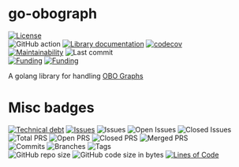 # go-obograph
[![License](https://img.shields.io/badge/License-BSD%202--Clause-blue.svg)](LICENSE)  
![GitHub action](https://github.com/dictyBase/go-obograph/workflows/Continuous%20integration/badge.svg)
[![Library documentation](https://pkg.go.dev/badge/github.com/dictyBase/go-obograph.svg)](https://pkg.go.dev/github.com/dictyBase/go-obograph)
[![codecov](https://codecov.io/gh/dictyBase/go-obograph/branch/develop/graph/badge.svg)](https://codecov.io/gh/dictyBase/arangomanager)   
[![Maintainability](https://api.codeclimate.com/v1/badges/6f3e28561a7900c8d931/maintainability)](https://codeclimate.com/github/dictyBase/go-obograph/maintainability)
![Last commit](https://badgen.net/github/last-commit/dictyBase/go-obograph/develop)   
[![Funding](https://badgen.net/badge/NIGMS/Rex%20L%20Chisholm,dictyBase/yellow?list=|)](https://projectreporter.nih.gov/project_info_description.cfm?aid=9476993)
[![Funding](https://badgen.net/badge/NIGMS/Rex%20L%20Chisholm,DSC/yellow?list=|)](https://projectreporter.nih.gov/project_info_description.cfm?aid=9438930)

A golang library for handling [OBO Graphs](https://github.com/geneontology/obographs)

# Misc badges
[![Technical debt](https://badgen.net/codeclimate/tech-debt/dictyBase/go-obograph)](https://codeclimate.com/github/dictyBase/arangomanager/trends/technical_debt)
[![Issues](https://badgen.net/codeclimate/issues/dictyBase/go-obograph)](https://codeclimate.com/github/dictyBase/arangomanager/issues)
![Issues](https://badgen.net/github/issues/dictyBase/go-obograph)
![Open Issues](https://badgen.net/github/open-issues/dictyBase/go-obograph)
![Closed Issues](https://badgen.net/github/closed-issues/dictyBase/go-obograph)   
![Total PRS](https://badgen.net/github/prs/dictyBase/go-obograph)
![Open PRS](https://badgen.net/github/open-prs/dictyBase/go-obograph)
![Closed PRS](https://badgen.net/github/closed-prs/dictyBase/go-obograph)
![Merged PRS](https://badgen.net/github/merged-prs/dictyBase/go-obograph)   
![Commits](https://badgen.net/github/commits/dictyBase/go-obograph/develop)
![Branches](https://badgen.net/github/branches/dictyBase/go-obograph)
![Tags](https://badgen.net/github/tags/dictyBase/go-obograph)   
![GitHub repo size](https://img.shields.io/github/repo-size/dictyBase/go-obograph?style=plastic)
![GitHub code size in bytes](https://img.shields.io/github/languages/code-size/dictyBase/go-obograph?style=plastic)
[![Lines of Code](https://badgen.net/codeclimate/loc/dictyBase/go-obograph)](https://codeclimate.com/github/dictyBase/arangomanager/code)   
